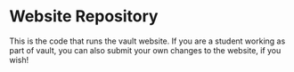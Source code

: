 # Website Repository

This is the code that runs the vault website. If you are a student working as part of vault, you can also submit your own changes to the website, if you wish!
